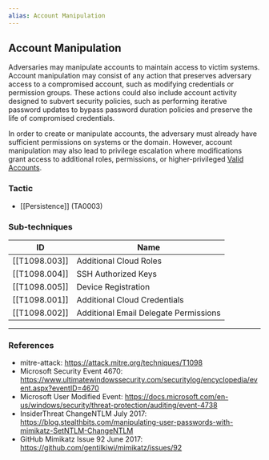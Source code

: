 ```yaml
---
alias: Account Manipulation
---
```


## Account Manipulation

Adversaries may manipulate accounts to maintain access to victim systems. Account manipulation may consist of any action that preserves adversary access to a compromised account, such as modifying credentials or permission groups. These actions could also include account activity designed to subvert security policies, such as performing iterative password updates to bypass password duration policies and preserve the life of compromised credentials. 

In order to create or manipulate accounts, the adversary must already have sufficient permissions on systems or the domain. However, account manipulation may also lead to privilege escalation where modifications grant access to additional roles, permissions, or higher-privileged [Valid Accounts](https://attack.mitre.org/techniques/T1078).


### Tactic

- [[Persistence]] (TA0003)

### Sub-techniques

| ID | Name |
| --- | --- |
| [[T1098.003]] | Additional Cloud Roles |
| [[T1098.004]] | SSH Authorized Keys |
| [[T1098.005]] | Device Registration |
| [[T1098.001]] | Additional Cloud Credentials |
| [[T1098.002]] | Additional Email Delegate Permissions |


---
### References

- mitre-attack: https://attack.mitre.org/techniques/T1098
- Microsoft Security Event 4670: https://www.ultimatewindowssecurity.com/securitylog/encyclopedia/event.aspx?eventID=4670
- Microsoft User Modified Event: https://docs.microsoft.com/en-us/windows/security/threat-protection/auditing/event-4738
- InsiderThreat ChangeNTLM July 2017: https://blog.stealthbits.com/manipulating-user-passwords-with-mimikatz-SetNTLM-ChangeNTLM
- GitHub Mimikatz Issue 92 June 2017: https://github.com/gentilkiwi/mimikatz/issues/92
